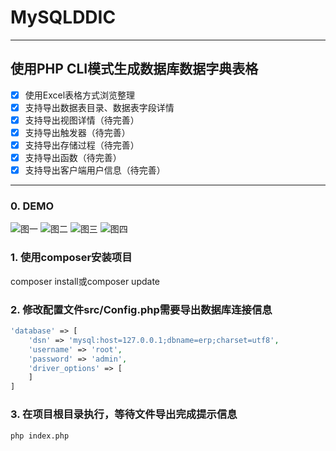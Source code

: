 # MySQLDDIC 
------
## 使用PHP CLI模式生成数据库数据字典表格
- [x] 使用Excel表格方式浏览整理
- [x] 支持导出数据表目录、数据表字段详情
- [x] 支持导出视图详情（待完善）
- [x] 支持导出触发器（待完善）
- [x] 支持导出存储过程（待完善）
- [x] 支持导出函数（待完善）
- [x] 支持导出客户端用户信息（待完善）
------
### 0. DEMO
![图一](https://github.com/qiutianjia/MySQLDDIC/blob/master/demo/Snipaste_1.png)
![图二](https://github.com/qiutianjia/MySQLDDIC/blob/master/demo/Snipaste_2.png)
![图三](https://github.com/qiutianjia/MySQLDDIC/blob/master/demo/Snipaste_3.png)
![图四](https://github.com/qiutianjia/MySQLDDIC/blob/master/demo/Snipaste_4.png)
### 1. 使用composer安装项目
composer install或composer update
### 2. 修改配置文件src/Config.php需要导出数据库连接信息
```php
'database' => [
    'dsn' => 'mysql:host=127.0.0.1;dbname=erp;charset=utf8',
    'username' => 'root',
    'password' => 'admin',
    'driver_options' => [
    ]
]
```
### 3. 在项目根目录执行，等待文件导出完成提示信息
```shell
php index.php
```


  [1]: https://github.com/qiutianjia/MySQLDDIC/blob/master/demo/Snipaste_1.png
